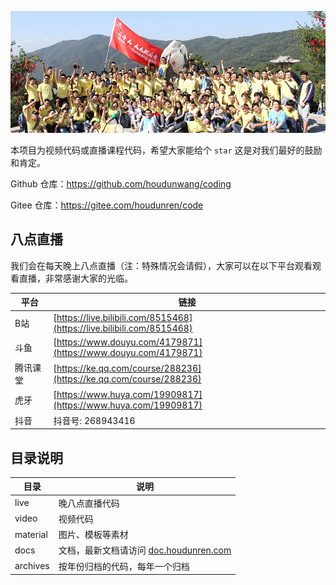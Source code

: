 ![IMG_7099](./assets/IMG_7099.JPG)

本项目为视频代码或直播课程代码，希望大家能给个 `star` 这是对我们最好的鼓励和肯定。

Github 仓库：https://github.com/houdunwang/coding

Gitee 仓库：https://gitee.com/houdunren/code

## 八点直播

我们会在每天晚上八点直播（注：特殊情况会请假），大家可以在以下平台观看观看直播，非常感谢大家的光临。

| 平台     | 链接                                                         |
| -------- | ------------------------------------------------------------ |
| B站      | [https://live.bilibili.com/8515468](https://live.bilibili.com/8515468) |
| 斗鱼     | [https://www.douyu.com/4179871](https://www.douyu.com/4179871) |
| 腾讯课堂 | [https://ke.qq.com/course/288236](https://ke.qq.com/course/288236) |
| 虎牙     | [https://www.huya.com/19909817](https://www.huya.com/19909817) |
| 抖音     | 抖音号:  268943416                                           |

## 目录说明

| 目录     | 说明                                                               |
| -------- | ------------------------------------------------------------------ |
| live     | 晚八点直播代码                                                     |
| video    | 视频代码                                                           |
| material | 图片、模板等素材                                                   |
| docs     | 文档，最新文档请访问 [doc.houdunren.com](http://doc.houdunren.com) |
| archives | 按年份归档的代码，每年一个归档                                     |
